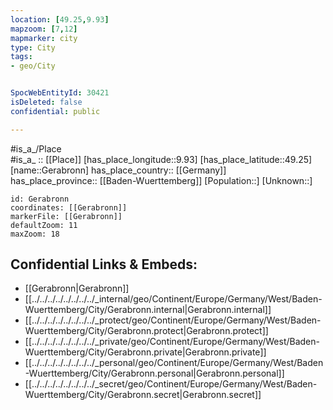 ```yaml
---
location: [49.25,9.93] 
mapzoom: [7,12] 
mapmarker: city 
type: City
tags:
- geo/City


SpocWebEntityId: 30421
isDeleted: false
confidential: public

---
```

#is_a_/Place  
#is_a_ :: [[Place]] 
[has_place_longitude::9.93] 
[has_place_latitude::49.25] 
[name::Gerabronn] 
has_place_country:: [[Germany]]  
has_place_province:: [[Baden-Wuerttemberg]] 
[Population::] 
[Unknown::] 


```leaflet
id: Gerabronn
coordinates: [[Gerabronn]] 
markerFile: [[Gerabronn]] 
defaultZoom: 11 
maxZoom: 18
```


## Confidential Links & Embeds: 
- [[Gerabronn|Gerabronn]]  
- [[../../../../../../../../_internal/geo/Continent/Europe/Germany/West/Baden-Wuerttemberg/City/Gerabronn.internal|Gerabronn.internal]] 
- [[../../../../../../../../_protect/geo/Continent/Europe/Germany/West/Baden-Wuerttemberg/City/Gerabronn.protect|Gerabronn.protect]] 
- [[../../../../../../../../_private/geo/Continent/Europe/Germany/West/Baden-Wuerttemberg/City/Gerabronn.private|Gerabronn.private]] 
- [[../../../../../../../../_personal/geo/Continent/Europe/Germany/West/Baden-Wuerttemberg/City/Gerabronn.personal|Gerabronn.personal]] 
- [[../../../../../../../../_secret/geo/Continent/Europe/Germany/West/Baden-Wuerttemberg/City/Gerabronn.secret|Gerabronn.secret]] 
